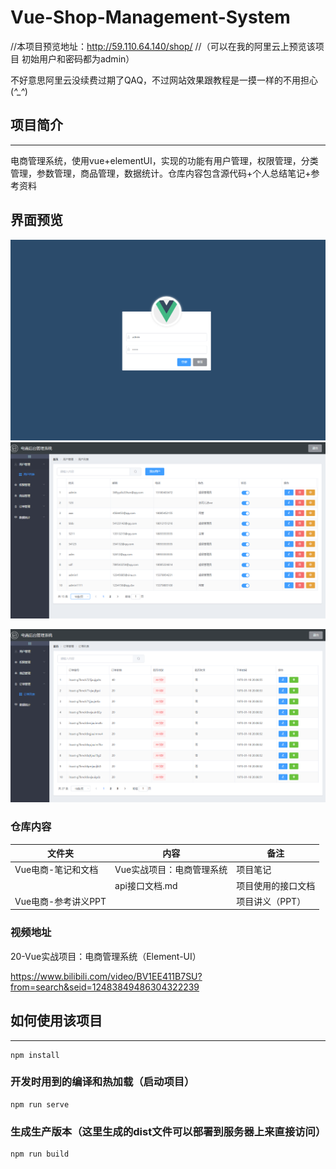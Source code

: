 # Vue-Shop-Management-System

//本项目预览地址：http://59.110.64.140/shop/
//（可以在我的阿里云上预览该项目 初始用户和密码都为admin）

不好意思阿里云没续费过期了QAQ，不过网站效果跟教程是一摸一样的不用担心(*^_^*)

## 项目简介

***

电商管理系统，使用vue+elementUI，实现的功能有用户管理，权限管理，分类管理，参数管理，商品管理，数据统计。仓库内容包含源代码+个人总结笔记+参考资料

## 界面预览

<img src="README.assets/image-20200812210950450.png" alt="image-20200812210950450" style="zoom:80%;" />

<img src="README.assets/image-20200812211017715.png" alt="image-20200812211017715" style="zoom:80%;" />

![image-20200812211124224](README.assets/image-20200812211124224.png)

### 仓库内容

| 文件夹              | 内容                      | 备注               |
| ------------------- | ------------------------- | ------------------ |
| Vue电商-笔记和文档  | Vue实战项目：电商管理系统 | 项目笔记           |
|                     | api接口文档.md            | 项目使用的接口文档 |
| Vue电商-参考讲义PPT |                           | 项目讲义（PPT）    |

### 视频地址

20-Vue实战项目：电商管理系统（Element-UI）

https://www.bilibili.com/video/BV1EE411B7SU?from=search&seid=12483849486304322239

## 如何使用该项目

***

```
npm install
```

### 开发时用到的编译和热加载（启动项目）

```
npm run serve
```

### 生成生产版本（这里生成的dist文件可以部署到服务器上来直接访问）
```
npm run build
```
